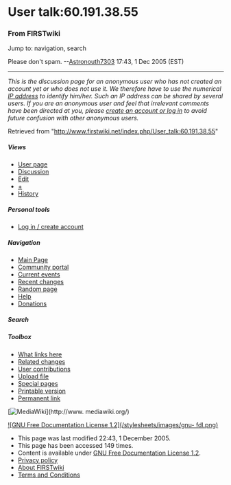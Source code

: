 # User talk:60.191.38.55

### From FIRSTwiki

Jump to: navigation, search

Please don't spam. --[Astronouth7303](/index.php/User:Astronouth7303
"User:Astronouth7303" ) 17:43, 1 Dec 2005 (EST)

* * *

_This is the discussion page for an anonymous user who has not created an
account yet or who does not use it. We therefore have to use the numerical [IP
address](http://www.wikipedia.org/wiki/IP_address "wikipedia:IP_address" ) to
identify him/her. Such an IP address can be shared by several users. If you
are an anonymous user and feel that irrelevant comments have been directed at
you, please [create an account or log in](/index.php/Special:Userlogin
"Special:Userlogin" ) to avoid future confusion with other anonymous users._

Retrieved from "<http://www.firstwiki.net/index.php/User_talk:60.191.38.55>"

##### Views

  * [User page](/index.php?title=User:60.191.38.55&action=edit)
  * [Discussion](/index.php/User_talk:60.191.38.55)
  * [Edit](/index.php?title=User_talk:60.191.38.55&action=edit)
  * [+](/index.php?title=User_talk:60.191.38.55&action=edit&section=new)
  * [History](/index.php?title=User_talk:60.191.38.55&action=history)

##### Personal tools

  * [Log in / create account](/index.php?title=Special:Userlogin&returnto=User_talk:60.191.38.55)

[](/index.php/Main_Page "Main Page" )

##### Navigation

  * [Main Page](/index.php/Main_Page)
  * [Community portal](/index.php/FIRSTwiki:Community_portal)
  * [Current events](/index.php/Current_events)
  * [Recent changes](/index.php/Special:Recentchanges)
  * [Random page](/index.php/Special:Random)
  * [Help](/index.php/Help:Contents)
  * [Donations](/index.php/FIRSTwiki:Site_support)

##### Search



##### Toolbox

  * [What links here](/index.php/Special:Whatlinkshere/User_talk:60.191.38.55)
  * [Related changes](/index.php/Special:Recentchangeslinked/User_talk:60.191.38.55)
  * [User contributions](/index.php/Special:Contributions/60.191.38.55)
  * [Upload file](/index.php/Special:Upload)
  * [Special pages](/index.php/Special:Specialpages)
  * [Printable version](/index.php?title=User_talk:60.191.38.55&printable=yes)
  * [Permanent link](/index.php?title=User_talk:60.191.38.55&oldid=40807)

[![MediaWiki](/skins/common/images/poweredby_mediawiki_88x31.png)](http://www.
mediawiki.org/)

[![GNU Free Documentation License 1.2](/stylesheets/images/gnu-
fdl.png)](http://www.gnu.org/copyleft/fdl.html)

  * This page was last modified 22:43, 1 December 2005.
  * This page has been accessed 149 times.
  * Content is available under [GNU Free Documentation License 1.2](http://www.gnu.org/copyleft/fdl.html "http://www.gnu.org/copyleft/fdl.html" ).
  * [Privacy policy](/index.php/FIRSTwiki:Privacy_policy "FIRSTwiki:Privacy policy" )
  * [About FIRSTwiki](/index.php/FIRSTwiki:About "FIRSTwiki:About" )
  * [Terms and Conditions](/index.php/FIRSTwiki:Terms_and_conditions "FIRSTwiki:Terms and conditions" )

